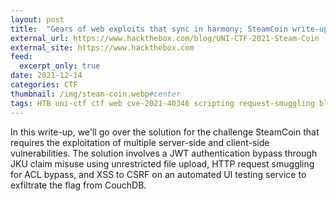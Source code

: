 ```yaml
---
layout: post
title:  "Gears of web exploits that sync in harmony; SteamCoin write-up from HTB University CTF 2021"
external_url: https://www.hackthebox.com/blog/UNI-CTF-2021-Steam-Coin
external_site: https://www.hackthebox.com
feed:
  excerpt_only: true
date: 2021-12-14
categories: CTF
thumbnail: /img/steam-coin.webp#center
tags: HTB uni-ctf ctf web cve-2021-40346 scripting request-smuggling blind-xss jwt csrf write-up
---
```


In this write-up, we'll go over the solution for the challenge SteamCoin that requires the exploitation of multiple server-side and client-side vulnerabilities. The solution involves a JWT authentication bypass through JKU claim misuse using unrestricted file upload, HTTP request smuggling for ACL bypass, and XSS to CSRF on an automated UI testing service to exfiltrate the flag from CouchDB.

